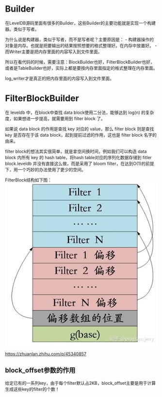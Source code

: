 # Builder
在LevelDB源码里面有很多的Builder，这些Builder的主要功能就是实现一个构建器。类似于写者。

为什么说是构建器，类似于写者，而不是写者呢？主要原因是： - 构建器操作的对象是内存。也就是把要输出的结果按照想要的格式整理好。在内存中放置好。 - 而Writer主要是把内存里面的内容写入到文件里面。

所以在看代码的时候，需要注意：BlockBuilder也好，FilterBlockBuilder也好，或者是TableBuilder也好，实际上都是要按内存里面指定的格式整理在内存里面。

log_writer才是真正的把内存里面的内容写入到文件里面。
# FilterBlockBuilder
在 leveldb 中，在block中查找 data block使用二分法，能够达到 log(n) 的复杂度，如果想进一步提高，就需要用到 filter block 了。

如果说 data block 的作用是查找 key 对应的 value，那么 filter block 则是查找 key 是否存在于该 data block，起到提前过滤的作用，这也是 filter block 名字的由来。

filter block的想法其实很简单，就是拿空间换时间，例如我们可以构造 data block 内所有 key 的 hash table，将hash table对应的序列化数据存储到 fitler block.leveldb 并没有直接这么做，而是采用了 bloom filter，在达到O(1)的前提下，用一个巧妙的办法使用了更少的空间。

FilterBlock结构如下图：
![alt text](../../img/filter_block.png)

https://zhuanlan.zhihu.com/p/45340857

## block_offset参数的作用
给定已有的一系列key，由于每个filter默认占2KB，block_offset主要是用于计算生成这些key的filter的个数！